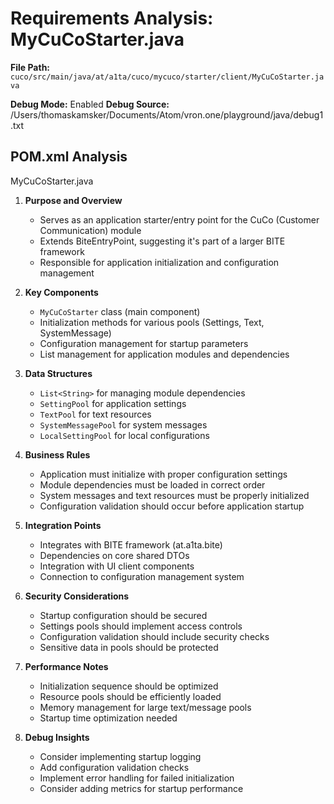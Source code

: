 # Requirements Analysis: MyCuCoStarter.java

**File Path:** `cuco/src/main/java/at/a1ta/cuco/mycuco/starter/client/MyCuCoStarter.java`

**Debug Mode:** Enabled
**Debug Source:** /Users/thomaskamsker/Documents/Atom/vron.one/playground/java/debug1.txt

## POM.xml Analysis

MyCuCoStarter.java

1. **Purpose and Overview**
   - Serves as an application starter/entry point for the CuCo (Customer Communication) module
   - Extends BiteEntryPoint, suggesting it's part of a larger BITE framework
   - Responsible for application initialization and configuration management

2. **Key Components**
   - `MyCuCoStarter` class (main component)
   - Initialization methods for various pools (Settings, Text, SystemMessage)
   - Configuration management for startup parameters
   - List management for application modules and dependencies

3. **Data Structures**
   - `List<String>` for managing module dependencies
   - `SettingPool` for application settings
   - `TextPool` for text resources
   - `SystemMessagePool` for system messages
   - `LocalSettingPool` for local configurations

4. **Business Rules**
   - Application must initialize with proper configuration settings
   - Module dependencies must be loaded in correct order
   - System messages and text resources must be properly initialized
   - Configuration validation should occur before application startup

5. **Integration Points**
   - Integrates with BITE framework (at.a1ta.bite)
   - Dependencies on core shared DTOs
   - Integration with UI client components
   - Connection to configuration management system

6. **Security Considerations**
   - Startup configuration should be secured
   - Settings pools should implement access controls
   - Configuration validation should include security checks
   - Sensitive data in pools should be protected

7. **Performance Notes**
   - Initialization sequence should be optimized
   - Resource pools should be efficiently loaded
   - Memory management for large text/message pools
   - Startup time optimization needed

8. **Debug Insights**
   - Consider implementing startup logging
   - Add configuration validation checks
   - Implement error handling for failed initialization
   - Consider adding metrics for startup performance